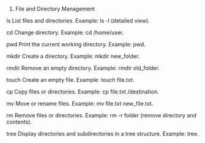1. File and Directory Management

ls
List files and directories.
Example: ls -l (detailed view).


cd
Change directory.
Example: cd /home/user.

pwd
Print the current working directory.
Example: pwd.

mkdir
Create a directory.
Example: mkdir new_folder.

rmdir
Remove an empty directory.
Example: rmdir old_folder.

touch
Create an empty file.
Example: touch file.txt.

cp
Copy files or directories.
Example: cp file.txt /destination.

mv
Move or rename files.
Example: mv file.txt new_file.txt.

rm
Remove files or directories.
Example: rm -r folder (remove directory and contents).

tree
Display directories and subdirectories in a tree structure.
Example: tree.

